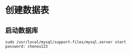 # 创建数据表

## 启动数据库
```
sudo /usr/local/mysql/support-files/mysql.server start
password: chenou123
```